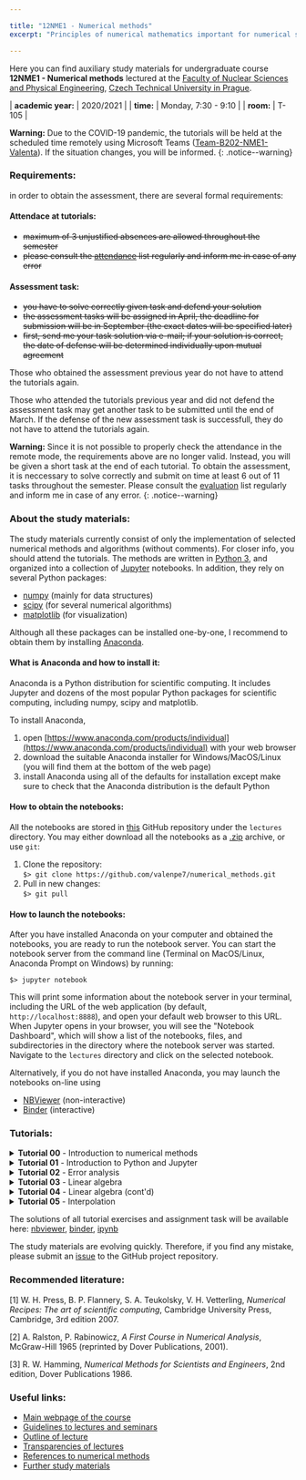```yaml
---

title: "12NME1 - Numerical methods"
excerpt: "Principles of numerical mathematics important for numerical solving of problems related mainly to physics and technology are demonstrated using Python programming language. The course covers methods to solve algebraic equations, nonlinear equations, ordinary differential equations (initial and boundary value problems), methods for interpolation and extrapolation, numerical optimization, and data sorting."

---
```


Here you can find auxiliary study materials for undergraduate course <b>12NME1 - Numerical methods</b> lectured at the [Faculty of Nuclear Sciences and Physical Engineering](https://www.fjfi.cvut.cz/cz/), [Czech Technical University in Prague](https://www.cvut.cz/).

| **academic year:** | 2020/2021 |
| **time:** | Monday, 7:30 - 9:10 |
| **room:** | T-105 |

**Warning:** Due to the COVID-19 pandemic, the tutorials will be held at the scheduled time remotely using Microsoft Teams ([Team-B202-NME1-Valenta](https://teams.microsoft.com/l/channel/19%3a1004cbffd51143eeb1d526f4066b4d37%40thread.tacv2/General?groupId=1793b8cb-591b-4a71-965e-b01e74a19aae&tenantId=f345c406-5268-43b0-b19f-5862fa6833f8)). If the situation changes, you will be informed.
{: .notice--warning}

### Requirements:

in order to obtain the assessment, there are several formal requirements: 

#### Attendace at tutorials:
- ~~maximum of 3 unjustified absences are allowed throughout the semester~~
- ~~please consult the [attendance](https://teams.microsoft.com/l/file/ED4AE881-3282-490E-A280-63094336D17D?tenantId=f345c406-5268-43b0-b19f-5862fa6833f8&fileType=xlsx&objectUrl=https%3A%2F%2Fcampuscvut.sharepoint.com%2Fsites%2FTeam-B202-12NME1-Valenta%2FSdilene%20dokumenty%2FGeneral%2Fattendance_list.xlsx&baseUrl=https%3A%2F%2Fcampuscvut.sharepoint.com%2Fsites%2FTeam-B202-12NME1-Valenta&serviceName=teams&threadId=19:1004cbffd51143eeb1d526f4066b4d37@thread.tacv2&groupId=1793b8cb-591b-4a71-965e-b01e74a19aae) list regularly and inform me in case of any error~~

#### Assessment task:
- ~~you have to solve correctly given task and defend your solution~~
- ~~the assessment tasks will be assigned in April, the deadline for submission will be in September (the exact dates will be specified later)~~  
- ~~first, send me your task solution via e-mail; if your solution is correct, the date of defense will be determined individually upon mutual agreement~~

Those who obtained the assessment previous year do not have to attend the tutorials again.

Those who attended the tutorials previous year and did not defend the assessment task may get another task to be submitted until the end of March. If the defense of the new assessment task is successfull, they do not have to attend the tutorials again.

**Warning:** Since it is not possible to properly check the attendance in the remote mode, the requirements above are no longer valid. Instead, you will be given a short task at the end of each tutorial. To obtain the assessment, it is neccessary to solve correctly and submit on time at least 6 out of 11 tasks throughout the semester. Please consult the [evaluation](https://teams.microsoft.com/l/file/ED4AE881-3282-490E-A280-63094336D17D?tenantId=f345c406-5268-43b0-b19f-5862fa6833f8&fileType=xlsx&objectUrl=https%3A%2F%2Fcampuscvut.sharepoint.com%2Fsites%2FTeam-B202-12NME1-Valenta%2FSdilene%20dokumenty%2FGeneral%2Fattendance_list.xlsx&baseUrl=https%3A%2F%2Fcampuscvut.sharepoint.com%2Fsites%2FTeam-B202-12NME1-Valenta&serviceName=teams&threadId=19:1004cbffd51143eeb1d526f4066b4d37@thread.tacv2&groupId=1793b8cb-591b-4a71-965e-b01e74a19aae) list regularly and inform me in case of any error.
{: .notice--warning}

### About the study materials:

The study materials currently consist of only the implementation of selected numerical methods and algorithms (without comments). For closer info, you should attend the tutorials. The methods are written in [Python 3](https://www.python.org/), and organized into a collection of [Jupyter](https://www.jupyter.org) notebooks. In addition, they rely on several Python packages:
- [numpy](https://numpy.org/) (mainly for data structures)
- [scipy](https://www.scipy.org/) (for several numerical algorithms)
- [matplotlib](https://matplotlib.org/) (for visualization)

Although all these packages can be installed one-by-one, I recommend to obtain them by installing [Anaconda](https://www.anaconda.com/).

#### What is Anaconda and how to install it:

Anaconda is a Python distribution for scientific computing. It includes Jupyter and dozens of the most popular Python packages for scientific computing, including numpy, scipy and matplotlib. 

To install Anaconda, 
1. open [https://www.anaconda.com/products/individual](https://www.anaconda.com/products/individual) with your web browser
2. download the suitable Anaconda installer for Windows/MacOS/Linux (you will find them at the bottom of the web page)
3. install Anaconda using all of the defaults for installation except make sure to check that the Anaconda distribution is the default Python

#### How to obtain the notebooks:

All the notebooks are stored in [this](https://github.com/valenpe7/numerical_methods) GitHub repository under the `lectures` directory. You may either download all the notebooks as a [.zip](https://github.com/valenpe7/numerical_methods/archive/master.zip) archive, or use `git`:

1. Clone the repository:  
```$> git clone https://github.com/valenpe7/numerical_methods.git```
2. Pull in new changes:  
``` $> git pull ```

#### How to launch the notebooks:

After you have installed Anaconda on your computer and obtained the notebooks, you are ready to run the notebook server. You can start the notebook server from the command line (Terminal on MacOS/Linux, Anaconda Prompt on Windows) by running:
```
$> jupyter notebook
```
This will print some information about the notebook server in your terminal, including the URL of the web application (by default, `http://localhost:8888`), and open your default web browser to this URL. When Jupyter opens in your browser, you will see the "Notebook Dashboard", which will show a list of the notebooks, files, and subdirectories in the directory where the notebook server was started. Navigate to the `lectures` directory and click on the selected notebook.

Alternatively, if you do not have installed Anaconda, you may launch the notebooks on-line using

* [NBViewer](https://nbviewer.jupyter.org) (non-interactive)
* [Binder](https://mybinder.org) (interactive)

### Tutorials:

<section class="page__content" itemprop="text"> 

<details class="page__content" itemprop="text">
<summary>
<strong>Tutorial 00</strong> - Introduction to numerical methods
</summary>
<p markdown="1">
Organization of tutorials, installation and setup of required tools
</p>
</details>

<details class="page__content" itemprop="text">
<summary>
<strong>Tutorial 01</strong> - Introduction to Python and Jupyter
</summary>
<p markdown="1">
Basic concepts and features of Python, numeric and math-related functions and data types, Jupyter environment, numpy, scipy, matplotlib modules.  
Download the [assignment](https://raw.githubusercontent.com/valenpe7/numerical_methods/master/tasks/task_01.ipynb) and submit your soulution in the .ipynb format [here](https://form.jotform.com/210404523662042) (<span style="color:red">deadline: 28/02/2021 23:59 CET</span>).  
Materials from lecture: [nbviewer](https://nbviewer.jupyter.org/github/valenpe7/numerical_methods/blob/master/lectures/01-introduction.ipynb), [binder](https://mybinder.org/v2/gh/valenpe7/numerical_methods/HEAD?filepath=lectures%2F01-introduction.ipynb), [ipynb](https://raw.githubusercontent.com/valenpe7/numerical_methods/master/lectures/01-introduction.ipynb)
</p>
</details>

<details class="page__content" itemprop="text">
<summary>
<strong>Tutorial 02</strong> - Error analysis
</summary>
<p markdown="1">
Floating point representation of numbers, roundoff error, truncation error, numerical stability and condition number.   
Download the [assignment](https://raw.githubusercontent.com/valenpe7/numerical_methods/master/tasks/task_02.ipynb) and submit your soulution in the .ipynb format [here](https://form.jotform.com/210404436620342) (<span style="color:red">deadline: 07/03/2021 23:59 CET</span>).  
Materials from lecture: [nbviewer](https://nbviewer.jupyter.org/github/valenpe7/numerical_methods/blob/master/lectures/02-error_analysis.ipynb), [binder](https://mybinder.org/v2/gh/valenpe7/numerical_methods/HEAD?filepath=lectures%2F02-error_analysis.ipynb), [ipynb](https://raw.githubusercontent.com/valenpe7/numerical_methods/master/lectures/02-error_analysis.ipynb)
</p>
</details>

<details class="page__content" itemprop="text">
<summary>
<strong>Tutorial 03</strong> - Linear algebra
</summary>
<p markdown="1">
Basic linear algebra operations, direct methods for solving linear equation systems, forward and backward substitution, Gaussian elimination, LU decomposition, Thomas algorithm.  
Download the [assignment](https://raw.githubusercontent.com/valenpe7/numerical_methods/master/tasks/task_03.ipynb) and submit your soulution in the .ipynb format [here](https://form.jotform.com/210405082358348) (<span style="color:red">deadline: 14/03/2021 23:59 CET</span>).  
Materials from lecture: [nbviewer](https://nbviewer.jupyter.org/github/valenpe7/numerical_methods/blob/master/lectures/03-linear_algebra.ipynb), [binder](https://mybinder.org/v2/gh/valenpe7/numerical_methods/HEAD?filepath=lectures%2F03-linear_algebra.ipynb), [ipynb](https://raw.githubusercontent.com/valenpe7/numerical_methods/master/lectures/03-linear_algebra.ipynb)
</p>
</details>

<details class="page__content" itemprop="text">
<summary>
<strong>Tutorial 04</strong> - Linear algebra (cont'd)
</summary>
<p markdown="1">
Iterative methods for solving linear equation systems, Jacobi method, Gauss-Seidel method, successive overrelaxation method, power iteration and eigensystems, conjugate gradient method.  
Download the [assignment](https://raw.githubusercontent.com/valenpe7/numerical_methods/master/tasks/task_04.ipynb) and submit your soulution in the .ipynb format [here](https://form.jotform.com/210405178142345) (<span style="color:red">deadline: 21/03/2021 23:59 CET</span>).  
Materials from lecture: [nbviewer](https://nbviewer.jupyter.org/github/valenpe7/numerical_methods/blob/master/lectures/04-linear_algebra_contd.ipynb), [binder](https://mybinder.org/v2/gh/valenpe7/numerical_methods/HEAD?filepath=lectures%2F04-linear_algebra_contd.ipynb), [ipynb](https://raw.githubusercontent.com/valenpe7/numerical_methods/master/lectures/04-linear_algebra_contd.ipynb)
</p>
</details>

<details class="page__content" itemprop="text">
<summary>
<strong>Tutorial 05</strong> - Interpolation
</summary>
<p markdown="1">
Piece-wise linear interpolation, Lagrange interpolation and Neville's algorithm, Chebyshev polynomials and approximation, linear and quadratic least squares interpolation.  
Download the [assignment](https://raw.githubusercontent.com/valenpe7/numerical_methods/master/tasks/task_05.ipynb) and submit your soulution in the .ipynb format [here](https://form.jotform.com/210405129320339) (<span style="color:red">deadline: 28/03/2021 23:59 CET</span>).  
Materials from lecture: [nbviewer](https://nbviewer.jupyter.org/github/valenpe7/numerical_methods/blob/master/lectures/05-interpolation.ipynb), [binder](https://mybinder.org/v2/gh/valenpe7/numerical_methods/HEAD?filepath=lectures%2F05-interpolation.ipynb), [ipynb](https://raw.githubusercontent.com/valenpe7/numerical_methods/master/lectures/05-interpolation.ipynb)
</p>
</details>


<!--

<details class="page__content" itemprop="text">
  <summary>
    <b>Tutorial 06</b> - Data sorting 
  </summary>
  <p>
    Various algorithms for data sorting and their comparison, bubble sort, selection sort, insertion sort, shell sort, quicksort, heap sort, benchmarking.
  </p>

  <p> Download the 
    <a href="https://raw.githubusercontent.com/valenpe7/numerical_methods/master/tasks/task_06.ipynb" download>asignment</a> 
    and submit your soulution in the .ipynb format 
    <a href="https://">here</a> 
    (deadline: 11/04/2021 23:59 CET).
  </p>

  <p> Materials from lecture:
    <a href="https://nbviewer.jupyter.org/github/valenpe7/numerical_methods/blob/master/lectures/06-data_sorting.ipynb">nbviewer</a>, 
    <a href="https://mybinder.org/v2/gh/valenpe7/numerical_methods/HEAD?filepath=lectures%2F06-data_sorting.ipynb">binder</a>, 
    <a href="https://raw.githubusercontent.com/valenpe7/numerical_methods/master/lectures/06-data_sorting.ipynb" download>ipynb</a>
  </p>

</details>

<details class="page__content" itemprop="text">
  <summary>
    <b>Tutorial 07</b> - Nonlinear equations 
  </summary>
  <p>
    Root finding and nonlinear set of equations, bisection method, secant method, false position method, Newton-Raphson method.
  </p>

  <p> Download the 
    <a href="https://raw.githubusercontent.com/valenpe7/numerical_methods/master/tasks/task_07.ipynb" download>asignment</a> 
    and submit your soulution in the .ipynb format 
    <a href="https://">here</a> 
    (deadline: 18/04/2021 23:59 CET).
  </p>

  <p> Materials from lecture:  
    <a href="https://nbviewer.jupyter.org/github/valenpe7/numerical_methods/blob/master/lectures/07-nonlinear_equations.ipynb">nbviewer</a>, 
    <a href="https://mybinder.org/v2/gh/valenpe7/numerical_methods/HEAD?filepath=lectures%2F07-nonlinear_equations.ipynb">binder</a>, 
    <a href="https://raw.githubusercontent.com/valenpe7/numerical_methods/master/lectures/07-nonlinear_equations.ipynb" download>ipynb</a>
  </p>

</details>

<details class="page__content" itemprop="text">
  <summary>
    <b>Tutorial 08</b> - Numerical optimization
  </summary>
  <p>
    Search for extremes of functions, golden section search, parabolic interpolation search, gradient descent.
  </p>

  <p> Download the 
    <a href="https://raw.githubusercontent.com/valenpe7/numerical_methods/master/tasks/task_08.ipynb" download>asignment</a> 
    and submit your soulution in the .ipynb format 
    <a href="https://">here</a> 
    (deadline: 25/04/2021 23:59 CET).
  </p>

  <p> Materials from lecture:  
    <a href="https://nbviewer.jupyter.org/github/valenpe7/numerical_methods/blob/master/lectures/08-optimization.ipynb">nbviewer</a>, 
    <a href="https://mybinder.org/v2/gh/valenpe7/numerical_methods/HEAD?filepath=lectures%2F08-optimization.ipynb">binder</a>, 
    <a href="https://raw.githubusercontent.com/valenpe7/numerical_methods/master/lectures/08-optimization.ipynb" download>ipynb</a>
  </p>

</details>

<details class="page__content" itemprop="text">
  <summary>
    <b>Tutorial 09</b> - Quadrature
  </summary>
  <p>
    Numerical integration of functions, rectangular rule, trapezoidal rule, Simpson's rule, Romberg's method, Gaussian quadrature, Monte-Carlo integration and random number generators.
  </p>

  <p> Download the 
    <a href="https://raw.githubusercontent.com/valenpe7/numerical_methods/master/tasks/task_09.ipynb" download>asignment</a> 
    and submit your soulution in the .ipynb format 
    <a href="https://">here</a> 
    (deadline: 02/05/2021 23:59 CET).
  </p>

  <p> Materials from lecture:  
    <a href="https://nbviewer.jupyter.org/github/valenpe7/numerical_methods/blob/master/lectures/09-quadrature.ipynb">nbviewer</a>, 
    <a href="https://mybinder.org/v2/gh/valenpe7/numerical_methods/HEAD?filepath=lectures%2F09-quadrature.ipynb">binder</a>, 
    <a href="https://raw.githubusercontent.com/valenpe7/numerical_methods/master/lectures/09-quadrature.ipynb" download>ipynb</a>
  </p>

</details>

<details class="page__content" itemprop="text">
  <summary>
    <b>Tutorial 10</b> - Initial value problems
  </summary>
  <p>
    Initial value problems of ordinary differential equations, explicit and implicit Euler's method, Runge-Kutta methods, Leap-Frog, Adams-Bashford, Adams-Moulton, predictor-corrector, Bulirsch-Stoer algorithm, stiff equations.
  </p>

  <p> Download the 
    <a href="https://raw.githubusercontent.com/valenpe7/numerical_methods/master/tasks/task_10.ipynb" download>asignment</a> 
    and submit your soulution in the .ipynb format 
    <a href="https://">here</a> 
    (deadline: 09/05/2021 23:59 CET).
  </p>

  <p> Materials from lecture:  
    <a href="https://nbviewer.jupyter.org/github/valenpe7/numerical_methods/blob/master/lectures/10-initial_value_problems.ipynb">nbviewer</a>, 
    <a href="https://mybinder.org/v2/gh/valenpe7/numerical_methods/HEAD?filepath=lectures%2F10-initial_value_problems.ipynb">binder</a>, 
    <a href="https://raw.githubusercontent.com/valenpe7/numerical_methods/master/lectures/10-initial_value_problems.ipynb" download>ipynb</a>
  </p>

</details>

<details class="page__content" itemprop="text">
  <summary>
    <b>Tutorial 11</b> - Boundary value problems
  </summary>
  <p>
    Boundary value problems of ordinary differential equations, finite difference method, shooting method.
  </p>

  <p> Download the 
    <a href="https://raw.githubusercontent.com/valenpe7/numerical_methods/master/tasks/task_11.ipynb" download>asignment</a> 
    and submit your soulution in the .ipynb format 
    <a href="https://">here</a> 
    (deadline: 16/05/2021 23:59 CET).
  </p>

  <p> Materials from lecture: 
    <a href="https://nbviewer.jupyter.org/github/valenpe7/numerical_methods/blob/master/lectures/11-boundary_value_problems.ipynb">nbviewer</a>, 
    <a href="https://mybinder.org/v2/gh/valenpe7/numerical_methods/HEAD?filepath=lectures%2F11-boundary_value_problems.ipynb">binder</a>, 
    <a href="https://raw.githubusercontent.com/valenpe7/numerical_methods/master/lectures/11-boundary_value_problems.ipynb" download>ipynb</a>
  </p>

</details>

<details class="page__content" itemprop="text">
  <summary>
    <b>Tutorial 12</b> - Individual consultations, evaluation of assessment tasks
  </summary>
  <p>
    Final tutorial, refreshing of selected topics
  </p>
</details>

-->

</section>

The solutions of all tutorial exercises and assignment task will be available here: [nbviewer](https://nbviewer.jupyter.org/github/valenpe7/numerical_methods/blob/master/solutions/solutions.ipynb), [binder](https://mybinder.org/v2/gh/valenpe7/numerical_methods/HEAD?filepath=solutions%2Fsolutions.ipynb), [ipynb](https://raw.githubusercontent.com/valenpe7/numerical_methods/master/solutions/solutions.ipynb)

The study materials are evolving quickly. Therefore, if you find any mistake, please submit an [issue](https://github.com/valenpe7/numerical_methods/issues) to the GitHub project repository.

### Recommended literature:

[1] W. H. Press, B. P. Flannery, S. A. Teukolsky, V. H. Vetterling, *Numerical Recipes: The art of scientific computing*, Cambridge University Press, Cambridge, 3rd edition 2007.

[2] A. Ralston, P. Rabinowicz, *A First Course in Numerical Analysis*, McGraw-Hill 1965 (reprinted by Dover Publications, 2001).

[3] R. W. Hamming, *Numerical Methods for Scientists and Engineers*, 2nd edition, Dover Publications 1986.

### Useful links:

- [Main webpage of the course](http://kfe.fjfi.cvut.cz/~vachal/edu/nme/)
- [Guidelines to lectures and seminars](http://kfe.fjfi.cvut.cz/~limpouch/numet/NMECvic.pdf)
- [Outline of lecture](http://kfe.fjfi.cvut.cz/~limpouch/numet/sylnum.html)
- [Transparencies of lectures](http://kfe.fjfi.cvut.cz/~limpouch/numet/lecnum.html)
- [References to numerical methods](http://kfe.fjfi.cvut.cz/~limpouch/numet/refnum.html)
- [Further study materials](http://kfe.fjfi.cvut.cz/~vachal/edu/nme/cviceni/index.html)

